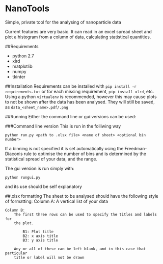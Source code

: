 # NanoTools
Simple, private tool for the analysing of nanoparticle data

Current features are very basic. It can read in an excel spread sheet and plot a histogram from a column of data, 
calculating statistical quantities.

##Requirements
- python 2.7
- xlrd
- matplotlib
- numpy
- tkinter

##Installation
Requirements can be installed with
`pip install -r requirements.txt`
or for each missing requirement,
`pip install xlrd`,
etc. Using a python `virtualenv` is recommended, however this may cause plots to not be shown after the data
has been analysed. They will still be saved, as `data_<sheet_name>.pdf/.png`

##Running
Either the command line or gui versions can be used:

###Command line version
This is run in the folliwing way 

```
python run.py <path to .xlsx file> <name of sheet> <optional bin number>
```

If a binning is not specified it is set automatically using the Freedman-Diaconis rule 
to optimise the number of bins and is determined by the statistical spread of your data, and the range. 

The gui version is run simply with:
```
python rungui.py
```
and its use should be self explanatory


##.xlsx formatting
The sheet to be analysed should have the following style of formatting:
    Column A:
        A vertical list of your data

    Column B:
        The first three rows can be used to specify the titles and labels for
        the plot.

            B1: Plot title
            B2: x axis title
            B3: y axis title
        
        Any or all of these can be left blank, and in this case that particular
        title or label will not be drawn





